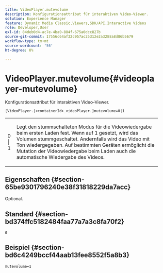 ```yaml
---
title: VideoPlayer.mutevolume
description: Konfigurationsattribut für interaktiven Video-Viewer.
solution: Experience Manager
feature: Dynamic Media Classic,Viewers,SDK/API,Interactive Videos
role: Developer,User
exl-id: 84deb0d4-ac7e-4ba0-884f-675a0dcc827b
source-git-commit: 17556c64af32c957ac25312e2a3288a8d86b5679
workflow-type: tm+mt
source-wordcount: '56'
ht-degree: 8%

---
```


# VideoPlayer.mutevolume{#videoplayer-mutevolume}

Konfigurationsattribut für interaktiven Video-Viewer.

`[VideoPlayer.|<containerId>_videoPlayer.]mutevolume=0|1`

<table id="table_2A4F898BBF88417DB0834B7F78637F5D"> 
 <tbody> 
  <tr> 
   <td colname="col1"> <p> <span class="codeph"> 0 | 1 </span> </p> </td> 
   <td colname="col2"> <p> Legt den stummschalteten Modus für die Videowiedergabe beim ersten Laden fest. Wenn auf <span class="codeph"> 1 </span> gesetzt, wird das Volumen stummgeschaltet. Andernfalls wird das Video mit Ton wiedergegeben. Auf bestimmten Geräten ermöglicht die Mutation der Videowiedergabe beim Laden auch die automatische Wiedergabe des Videos. </p> </td> 
  </tr> 
 </tbody> 
</table>

## Eigenschaften {#section-65be9301796240e38f31818229da7acc}

Optional.

## Standard {#section-bd374ffc5182484faa77a7a3c8fa70f2}

`0`

## Beispiel {#section-bd6c4249bccf44aab13fee8552f5a8b3}

`mutevolume=1`

